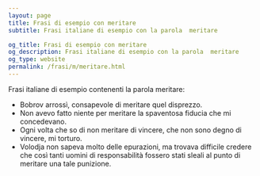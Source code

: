 ```yaml
---
layout: page
title: Frasi di esempio con meritare 
subtitle: Frasi italiane di esempio con la parola  meritare

og_title: Frasi di esempio con meritare 
og_description: Frasi italiane di esempio con la parola  meritare
og_type: website
permalink: /frasi/m/meritare.html
---
```


Frasi italiane di esempio contenenti la parola meritare:


- Bobrov arrossì, consapevole di meritare quel disprezzo.
- Non avevo fatto niente per meritare la spaventosa fiducia che mi concedevano.
- Ogni volta che so di non meritare di vincere, che non sono degno di vincere, mi torturo.
- Volodja non sapeva molto delle epurazioni, ma trovava difficile credere che così tanti uomini di responsabilità fossero stati sleali al punto di meritare una tale punizione.
